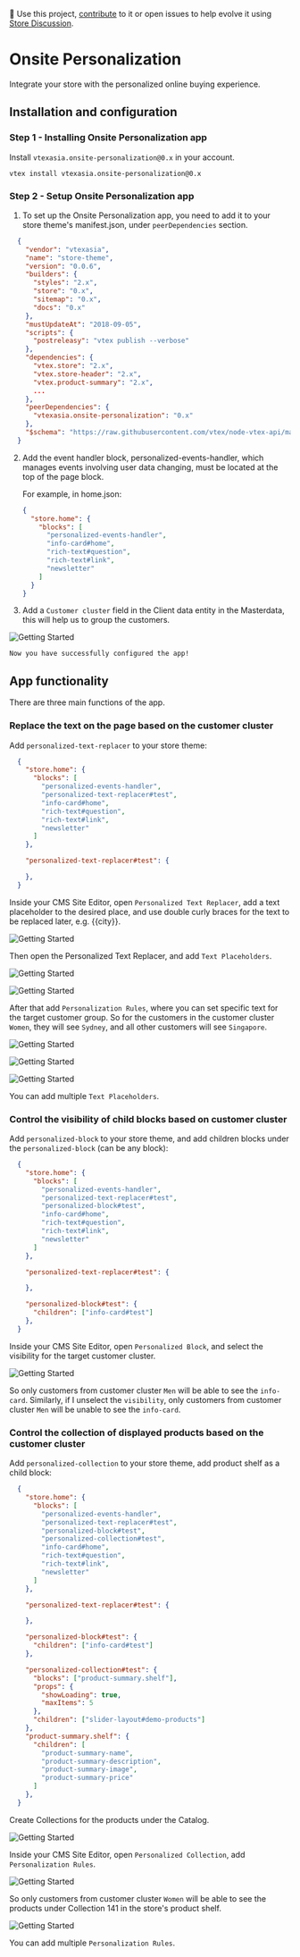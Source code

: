 📢 Use this project, [contribute](https://github.com/vtex-apps/adobe-launch-pixel) to it or open issues to help evolve it using [Store Discussion](https://github.com/vtex-apps/store-discussion).

# Onsite Personalization

Integrate your store with the personalized online buying experience.

## Installation and configuration

### Step 1 - Installing Onsite Personalization app
Install `vtexasia.onsite-personalization@0.x` in your account.

    
    vtex install vtexasia.onsite-personalization@0.x
    

### Step 2 - Setup Onsite Personalization app
1. To set up the Onsite Personalization app, you need to add it to your store theme's manifest.json, under `peerDependencies` section.

```json
  {
    "vendor": "vtexasia",
    "name": "store-theme",
    "version": "0.0.6",
    "builders": {
      "styles": "2.x",
      "store": "0.x",
      "sitemap": "0.x",
      "docs": "0.x"
    },
    "mustUpdateAt": "2018-09-05",
    "scripts": {
      "postreleasy": "vtex publish --verbose"
    },
    "dependencies": {
      "vtex.store": "2.x",
      "vtex.store-header": "2.x",
      "vtex.product-summary": "2.x",
      ...
    },
    "peerDependencies": {
      "vtexasia.onsite-personalization": "0.x"
    },
    "$schema": "https://raw.githubusercontent.com/vtex/node-vtex-api/master/gen/manifest.schema"
  }
```

2. Add the event handler block, personalized-events-handler, which manages events involving user data changing, must be located at the top of the page block.

    For example, in home.json:

    ```json
    {
      "store.home": {
        "blocks": [
          "personalized-events-handler",
          "info-card#home",
          "rich-text#question",
          "rich-text#link",
          "newsletter"
        ]
      }
    }
    ```

3. Add a `Customer cluster` field in the Client data entity in the Masterdata, this will help us to group the customers.

  ![Getting Started](ss1.png)

    Now you have successfully configured the app! 



## App functionality

There are three main functions of the app.

### Replace the text on the page based on the customer cluster

Add `personalized-text-replacer` to your store theme:

```json
  {
    "store.home": {
      "blocks": [
        "personalized-events-handler",
        "personalized-text-replacer#test",
        "info-card#home",
        "rich-text#question",
        "rich-text#link",
        "newsletter"
      ]
    },

    "personalized-text-replacer#test": {

    },
  }
```

Inside your CMS Site Editor, open `Personalized Text Replacer`, add a text placeholder to the desired place, and use double curly braces for the text to be replaced later, e.g. {{city}}.

![Getting Started](ss2.png)

Then open the Personalized Text Replacer, and add `Text Placeholders`.

![Getting Started](ss3.png)

![Getting Started](ss4.png)

After that add `Personalization Rules`, where you can set specific text for the target customer group. So for the customers in the customer cluster `Women`, they will see `Sydney`, and all other customers will see `Singapore`.

![Getting Started](ss5.png)

![Getting Started](ss6.png)

![Getting Started](ss7.png)

You can add multiple `Text Placeholders`.

### Control the visibility of child blocks based on customer cluster

Add `personalized-block` to your store theme, and add children blocks under the `personalized-block` (can be any block):

```json
  {
    "store.home": {
      "blocks": [
        "personalized-events-handler",
        "personalized-text-replacer#test",
        "personalized-block#test",
        "info-card#home",
        "rich-text#question",
        "rich-text#link",
        "newsletter"
      ]
    },

    "personalized-text-replacer#test": {

    },

    "personalized-block#test": {
      "children": ["info-card#test"]
    },
  }
```

Inside your CMS Site Editor, open `Personalized Block`, and select the visibility for the target customer cluster.

![Getting Started](ss8.png)

So only customers from customer cluster `Men` will be able to see the `info-card`. Similarly, if I unselect the `visibility`, only customers from customer cluster `Men` will be unable to see the `info-card`.


### Control the collection of displayed products based on the customer cluster

Add `personalized-collection` to your store theme, add product shelf as a child block:

```json
  {
    "store.home": {
      "blocks": [
        "personalized-events-handler",
        "personalized-text-replacer#test",
        "personalized-block#test",
        "personalized-collection#test",
        "info-card#home",
        "rich-text#question",
        "rich-text#link",
        "newsletter"
      ]
    },

    "personalized-text-replacer#test": {

    },

    "personalized-block#test": {
      "children": ["info-card#test"]
    },

    "personalized-collection#test": {
      "blocks": ["product-summary.shelf"],
      "props": {
        "showLoading": true,
        "maxItems": 5
      },
      "children": ["slider-layout#demo-products"]
    },
    "product-summary.shelf": {
      "children": [
        "product-summary-name",
        "product-summary-description",
        "product-summary-image",
        "product-summary-price"
      ]
    },
  }
```

Create Collections for the products under the Catalog.

![Getting Started](ss9.png)

Inside your CMS Site Editor, open `Personalized Collection`, add `Personalization Rules`.

![Getting Started](ss10.png)

So only customers from customer cluster `Women` will be able to see the products under Collection 141 in the store's product shelf.

![Getting Started](ss11.png)

You can add multiple `Personalization Rules`.
